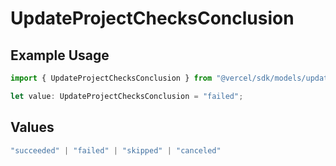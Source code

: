 # UpdateProjectChecksConclusion

## Example Usage

```typescript
import { UpdateProjectChecksConclusion } from "@vercel/sdk/models/updateprojectop.js";

let value: UpdateProjectChecksConclusion = "failed";
```

## Values

```typescript
"succeeded" | "failed" | "skipped" | "canceled"
```